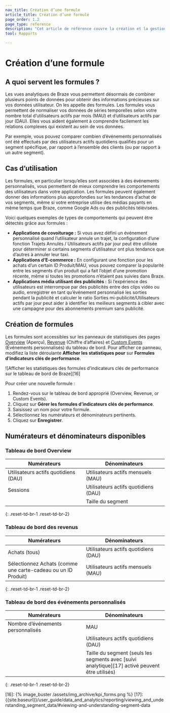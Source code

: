 ```yaml
---
nav_title: Création d’une formule
article_title: Création d’une formule
page_order: 1.2
page_type: reference
description: "Cet article de référence couvre la création et la gestion des formules pour vous aider à comprendre facilement les relations complexes entre vos données."
tool: Rapports

---
```

# Création d’une formule

## A quoi servent les formules ?

Les vues analytiques de Braze vous permettent désormais de combiner plusieurs points de données pour obtenir des informations précieuses sur vos données utilisateur. On les appelle des formules. Les formules vous permettent de normaliser vos données de séries temporelles selon votre nombre total d’utilisateurs actifs par mois (MAU) et d’utilisateurs actifs par jour (DAU). Elles vous aident également à comprendre facilement les relations complexes qui existent au sein de vos données. 

Par exemple, vous pouvez comparer combien d’événements personnalisés ont été effectués par des utilisateurs actifs quotidiens qualifiés pour un segment spécifique, par rapport à l’ensemble des clients (ou par rapport à un autre segment).

## Cas d’utilisation

Les formules, en particulier lorsqu’elles sont associées à des événements personnalisés, vous permettent de mieux comprendre les comportements des utilisateurs dans votre application. Les formules peuvent également donner des informations plus approfondies sur les tendances d’achat de vos segments, même si votre entreprise utilise des médias payants en même temps que Braze, comme Google Ads ou des publicités télévisées. 

Voici quelques exemples de types de comportements qui peuvent être détectés grâce aux formules :

- **Applications de covoiturage :** Si vous avez défini un événement personnalisé quand l’utilisateur annule un trajet, la configuration d’une fonction Trajets Annulés / Utilisateurs actifs par jour peut être utilisée pour déterminer si certains segments d’utilisateur ont plus tendance que d’autres à annuler leur taxi.
- **Applications d’E-commerce :** En configurant une fonction pour les achats d’un certain ID Produit/MAU, vous pouvez comparer la popularité entre les segments d’un produit qui a fait l’objet d’une promotion récente, même si toutes les promotions n’étaient pas suivies dans Braze.
- **Applications média utilisant des publicités :** Si l’expérience des utilisateurs est interrompue par des publicités entre des clips vidéo ou audio, enregistrer en tant qu’événement personnalisé les sorties pendant la publicité et calculer le ratio Sorties mi-publicité/Utilisateurs actifs par jour peut aider à identifier les meilleurs segments à cibler avec une campagne pour des abonnements premium sans publicité.

## Création de formules

Les formules sont accessibles sur les panneaux de statistiques des pages [Overview][9] (Aperçu), [Revenue][10] (Chiffre d’affaires) et [Custom Events][11] (Événements personnalisés) du tableau de bord. Pour afficher ce panneau, modifiez la liste déroulante **Afficher les statistiques pour** sur **Formules d’indicateurs clés de performance**.

![Afficher les statistiques des formules d’indicateurs clés de performance sur le tableau de bord de Braze][16]

Pour créer une nouvelle formule :

1. Rendez-vous sur le tableau de bord approprié (Overview, Revenue, or Custom Events).
2. Cliquez sur **Gérer les formules d’indicateurs clés de performance**.
3. Saisissez un nom pour votre formule.
4. Sélectionnez les numérateurs et dénominateurs pertinents.
5. Cliquez sur **Enregistrer**.

## Numérateurs et dénominateurs disponibles

<style>
  div.small_table + table {
    max-width: 50%;
  }
  div.large_table + table {
    max-width: 75%;
  }
table th:nth-child(1),
table th:nth-child(2),
table th:nth-child(3),
table td:nth-child(1),
table td:nth-child(2),
table td:nth-child(3) {
    width:25%;
}
table td {
    word-break: break-word;
}
</style>

<div class="small_table"></div>

### Tableau de bord Overview

| Numérateurs | Dénominateurs |
| --- | --- |
| Utilisateurs actifs quotidiens (DAU) | Utilisateurs actifs mensuels (MAU) |
| Sessions | Utilisateurs actifs quotidiens (DAU) |
| | Taille du segment |
{: .reset-td-br-1 .reset-td-br-2}

### Tableau de bord des revenus

| Numérateurs | Dénominateurs |
| --- | --- |
| Achats (tous) | Utilisateurs actifs quotidiens (DAU) |
| Sélectionnez Achats (comme une carte-cadeau ou un ID Produit) | Utilisateurs actifs mensuels (MAU) |
{: .reset-td-br-1 .reset-td-br-2}

### Tableau de bord des événements personnalisés

| Numérateurs | Dénominateurs |
| --- | --- |
| Nombre d’événements personnalisés | MAU |
|  | Utilisateurs actifs quotidiens (DAU) |
|  | Taille du segment (seuls les segments avec [suivi analytique][17] activé peuvent être utilisés) |
{: .reset-td-br-1 .reset-td-br-2}

[9]: {{site.baseurl}}/user_guide/data_and_analytics/reporting/understanding_your_app_usage_data/
[10]: {{site.baseurl}}/user_guide/data_and_analytics/export_braze_data/exporting_revenue_data/
[11]: {{site.baseurl}}/user_guide/data_and_analytics/custom_data/custom_events/
[16]: {% image_buster /assets/img_archive/kpi_forms.png %}
[17]: {{site.baseurl}}/user_guide/data_and_analytics/reporting/viewing_and_understanding_segment_data/#viewing-and-understanding-segment-data
